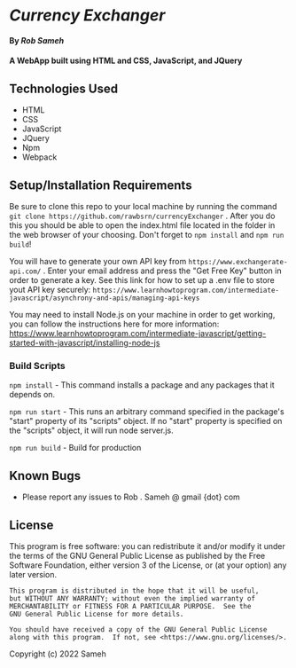 # _Currency Exchanger_

#### By _Rob Sameh_

#### A WebApp built using HTML and CSS, JavaScript, and JQuery

## Technologies Used

* HTML
* CSS
* JavaScript
* JQuery
* Npm
* Webpack

## Setup/Installation Requirements

Be sure to clone this repo to your local machine by running the command `git clone https://github.com/rawbsrn/currencyExchanger` . After you do this you should be able to open the index.html file located in the <currencyExchanger> folder in the web browser of your choosing. Don't forget to `npm install` and `npm run build`!

You will have to generate your own API key from `https://www.exchangerate-api.com/` . Enter your email address and press the "Get Free Key" button in order to generate a key. See this link for how to set up a .env file to store yout API key securely: `https://www.learnhowtoprogram.com/intermediate-javascript/asynchrony-and-apis/managing-api-keys`

You may need to install Node.js on your machine in order to get working, you can follow the instructions here for more information: https://www.learnhowtoprogram.com/intermediate-javascript/getting-started-with-javascript/installing-node-js


### Build Scripts
`npm install` - This command installs a package and any packages that it depends on.

`npm run start` - This runs an arbitrary command specified in the package's "start" property of its "scripts" object. If no "start" property is specified on the "scripts" object, it will run node server.js. 

`npm run build` - Build for production

## Known Bugs

* Please report any issues to Rob . Sameh @ gmail {dot} com

## License

 This program is free software: you can redistribute it and/or modify
    it under the terms of the GNU General Public License as published by
    the Free Software Foundation, either version 3 of the License, or
    (at your option) any later version.

    This program is distributed in the hope that it will be useful,
    but WITHOUT ANY WARRANTY; without even the implied warranty of
    MERCHANTABILITY or FITNESS FOR A PARTICULAR PURPOSE.  See the
    GNU General Public License for more details.

    You should have received a copy of the GNU General Public License
    along with this program.  If not, see <https://www.gnu.org/licenses/>.

Copyright (c) 2022 Sameh